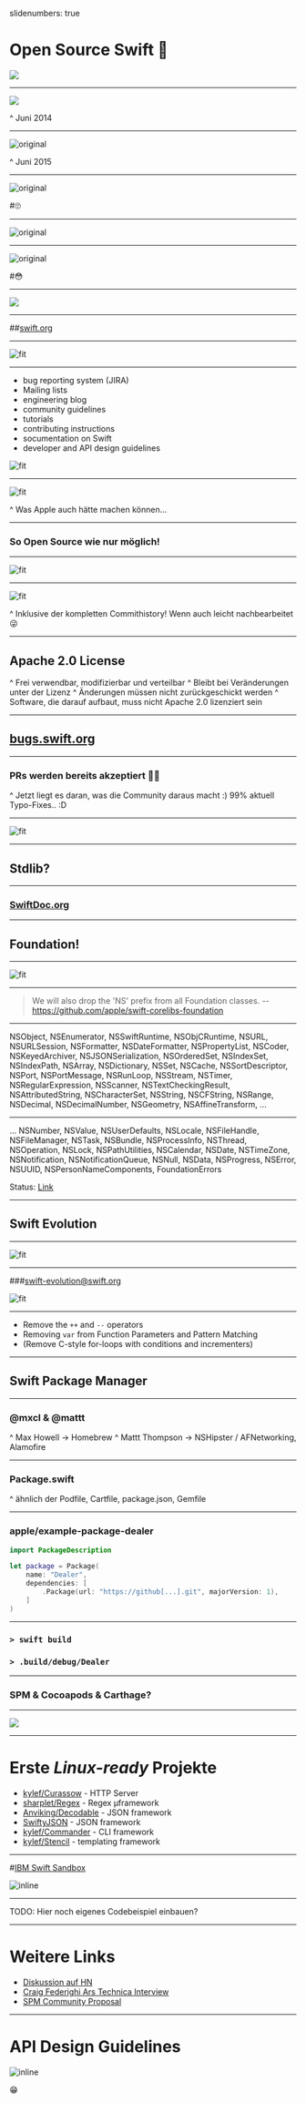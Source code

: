slidenumbers: true

# Open Source Swift 🎉
![](img/swiftbg.png)

---

![](img/craig_swift.jpg)

^ Juni 2014

---

![original](img/craig_opensource.jpg)

^ Juni 2015

---

![original](img/craig_opensource.jpg)

#🙄

---

![original](img/craig_opensource_linux.jpg)

---

![original](img/craig_opensource_linux.jpg)

#😳

---

![](img/swiftlang_tweet.png)

---

##[swift.org](https://swift.org)

---

![fit](img/swift.org.png)

---

- bug reporting system (JIRA)
- Mailing lists
- engineering blog
- community guidelines
- tutorials
- contributing instructions
- socumentation on Swift
- developer and API design guidelines

![fit](img/swift.org.png)

---

![fit](img/opensource.apple.com.png)

^ Was Apple auch hätte machen können...

---

### So Open Source wie nur möglich!

---

![fit](img/github.com_apple.png)

---

![fit](img/github.com_apple_swift.png)

^ Inklusive der kompletten Commithistory! Wenn auch leicht nachbearbeitet 😜
<!-- https://vimeo.com/147777653 -->

---

## Apache 2.0 License

^ Frei verwendbar, modifizierbar und verteilbar
^ Bleibt bei Veränderungen unter der Lizenz
^ Änderungen müssen nicht zurückgeschickt werden
^ Software, die darauf aufbaut, muss nicht Apache 2.0 lizenziert sein

---

## [bugs.swift.org](https://bugs.swift.org)

---

### PRs werden bereits akzeptiert 🎉✨

^ Jetzt liegt es daran, was die Community daraus macht :) 99% aktuell Typo-Fixes.. :D

---

![fit](img/lattner_tweet.png)

---

## Stdlib?

---

### [SwiftDoc.org](http://swiftdoc.org)

---

## Foundation!

---

![fit](img/github.com_apple_foundation.png)

---

> We will also drop the 'NS' prefix from all Foundation classes.
-- https://github.com/apple/swift-corelibs-foundation

---

NSObject, NSEnumerator, NSSwiftRuntime, NSObjCRuntime, NSURL, NSURLSession, NSFormatter, NSDateFormatter, NSPropertyList, NSCoder, NSKeyedArchiver, NSJSONSerialization, NSOrderedSet, NSIndexSet, NSIndexPath, NSArray, NSDictionary, NSSet, NSCache, NSSortDescriptor, NSPort, NSPortMessage, NSRunLoop, NSStream, NSTimer, NSRegularExpression, NSScanner, NSTextCheckingResult, NSAttributedString, NSCharacterSet, NSString, NSCFString, NSRange, NSDecimal, NSDecimalNumber, NSGeometry, NSAffineTransform, ...

---

... NSNumber, NSValue, NSUserDefaults, NSLocale, NSFileHandle, NSFileManager, NSTask, NSBundle, NSProcessInfo, NSThread, NSOperation, NSLock, NSPathUtilities, NSCalendar, NSDate, NSTimeZone, NSNotification, NSNotificationQueue, NSNull, NSData, NSProgress, NSError, NSUUID, NSPersonNameComponents, FoundationErrors

Status: [Link](https://github.com/apple/swift-corelibs-foundation/blob/master/Docs/Status.md)

---

## Swift Evolution

---

![fit](img/github.com_apple_evolution.png)

---

###[swift-evolution@swift.org](https://lists.swift.org/mailman/listinfo/swift-evolution)

![fit](img/github.com_apple_evolution.png)

---

- Remove the `++` and `--` operators
- Removing `var` from Function Parameters and Pattern Matching
- (Remove C-style for-loops with conditions and incrementers)

---

## Swift Package Manager

---

### @mxcl & @mattt

^ Max Howell -> Homebrew
^ Mattt Thompson -> NSHipster / AFNetworking, Alamofire

---

### Package.swift

^ ähnlich der Podfile, Cartfile, package.json, Gemfile

---

### apple/example-package-dealer

```swift
import PackageDescription

let package = Package(
    name: "Dealer",
    dependencies: [
        .Package(url: "https://github[...].git", majorVersion: 1),
    ]
)
```

---

### `> swift build`
### `> .build/debug/Dealer`

---

### SPM & Cocoapods & Carthage?

---

![](img/alloy_tweet.png)

---

# Erste *Linux-ready* Projekte

- [kylef/Curassow](https://github.com/kylef/Curassow) - HTTP Server
- [sharplet/Regex](https://github.com/sharplet/Regex) - Regex µframework
- [Anviking/Decodable](https://github.com/Anviking/Decodable) - JSON framework
- [SwiftyJSON](https://github.com/SwiftyJSON/SwiftyJSON) - JSON framework
- [kylef/Commander](https://github.com/kylef/Commander) - CLI framework
- [kylef/Stencil](https://github.com/kylef/Stencil) - templating framework

---

#[IBM Swift Sandbox](http://swiftlang.ng.bluemix.net/#/repl)

![inline](img/ibm_swift_sandbox.png)

---

TODO: Hier noch eigenes Codebeispiel einbauen?

---

# Weitere Links

- [Diskussion auf HN](https://news.ycombinator.com/item?id=10669891)
- [Craig Federighi Ars Technica Interview](http://arstechnica.com/apple/2015/12/craig-federighi-talks-open-source-swift-and-whats-coming-in-version-3-0/)
- [SPM Community Proposal](https://github.com/apple/swift-package-manager/blob/master/Documentation/PackageManagerCommunityProposal.md)

---

# API Design Guidelines

![inline](img/api_guidelines.png)

:grin:

<!--
TODO:
 - Überall ein paar Rednernotizen wenn ich schon auf so minimalistische Folien stehe?
 - Eigenes Beispiel mit SPM bauen und wenn richtig awesome isses ein server der auf dokku deployed wird \o/

-->

<!--
Weitere Links:
 - https://realm.io/news/swift-opensource/
 -->
